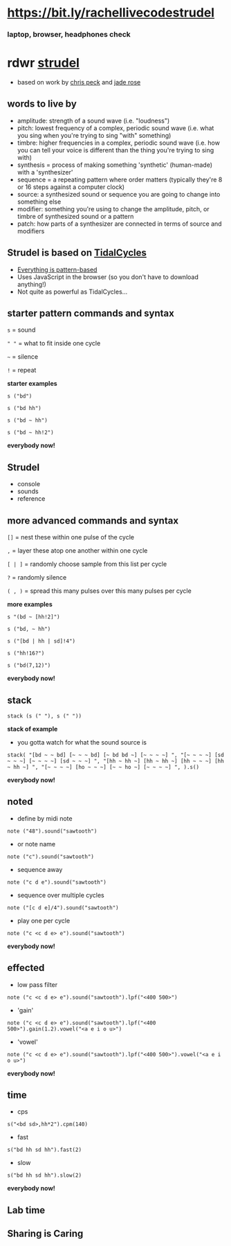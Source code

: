# https://bit.ly/rachellivecodestrudel

### laptop, browser, headphones check

# rdwr [strudel](https://strudel.cc/)
- based on work by [chris peck](https://learningmusic.ableton.com/  ) and [jade rose](https://strudel.cc/workshop/first-sounds/)

## words to live by
- amplitude: strength of a sound wave (i.e. "loudness")
- pitch: lowest frequency of a complex, periodic sound wave (i.e. what you sing when you're trying to sing "with" something)
- timbre: higher frequencies in a complex, periodic sound wave (i.e. how you can tell your voice is different than the thing you're trying to sing with)
- synthesis = process of making something 'synthetic' (human-made) with a 'synthesizer'
- sequence = a repeating pattern where order matters (typically they're 8 or 16 steps against a computer clock)
- source: a synthesized sound or sequence you are going to change into something else
- modifier: something you're using to change the amplitude, pitch, or timbre of synthesized sound or a pattern
- patch: how parts of a synthesizer are connected in terms of source and modifiers

## Strudel is based on [TidalCycles](https://tidalcycles.org/)
- [Everything is pattern-based](https://tidalcycles.org/docs/reference/cycles)
- Uses JavaScript in the browser (so you don't have to download anything!)
- Not quite as powerful as TidalCycles...

## starter pattern commands and syntax
`s` = sound

`" "` = what to fit inside one cycle

`~` = silence

`!` = repeat

**starter examples**

`s ("bd")`

`s ("bd hh")`

`s ("bd ~ hh")`

`s ("bd ~ hh!2")`

**everybody now!**

## Strudel
- console
- sounds
- reference

## more advanced commands and syntax

`[]` = nest these within one pulse of the cycle

`,` = layer these atop one another within one cycle

`[ | ]` = randomly choose sample from this list per cycle

`?` = randomly silence

`( , )` = spread this many pulses over this many pulses per cycle

**more examples**

`s "(bd ~ [hh!2]")`

`s ("bd, ~ hh")`

`s ("[bd | hh | sd]!4")`

`s ("hh!16?")`

`s ("bd(7,12)")`

**everybody now!**

## stack

`stack (s (" "),
s (" "))`

**stack of example**
- you gotta watch for what the sound source is

`stack(
  "[bd ~ ~ bd] [~ ~ ~ bd] [~ bd bd ~] [~ ~ ~ ~] ",
  "[~ ~ ~ ~] [sd ~ ~ ~] [~ ~ ~ ~] [sd ~ ~ ~] ",
  "[hh ~ hh ~] [hh ~ hh ~] [hh ~ ~ ~] [hh ~ hh ~] ",
  "[~ ~ ~ ~] [ho ~ ~ ~] [~ ~ ho ~] [~ ~ ~ ~] ",
).s()`


**everybody now!**

## noted

- define by midi note

`note ("48").sound("sawtooth")`

- or note name

`note ("c").sound("sawtooth")`

- sequence away

`note ("c d e").sound("sawtooth")`

- sequence over multiple cycles

`note ("[c d e]/4").sound("sawtooth")`

- play one per cycle

`note ("c <c d e> e").sound("sawtooth")`

**everybody now!**

## effected

- low pass filter

`note ("c <c d e> e").sound("sawtooth").lpf("<400 500>")`

- 'gain'

`note ("c <c d e> e").sound("sawtooth").lpf("<400 500>").gain(1.2).vowel("<a e i o u>")`

- 'vowel'

`note ("c <c d e> e").sound("sawtooth").lpf("<400 500>").vowel("<a e i o u>")`

**everybody now!**

## time

- cps

`s("<bd sd>,hh*2").cpm(140)`

- fast

`s("bd hh sd hh").fast(2) `

- slow

`s("bd hh sd hh").slow(2) `

**everybody now!**

## Lab time

## Sharing is Caring
